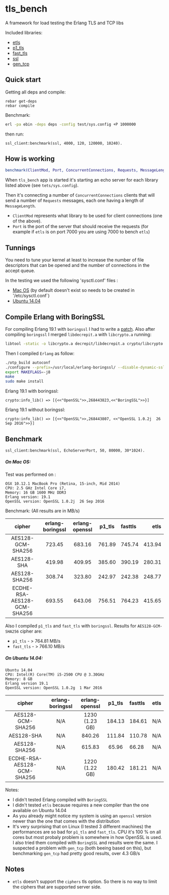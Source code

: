 tls_bench
================

A framework for load testing the Erlang TLS and TCP libs

Included libraries:

- [etls][1]
- [p1_tls][2]
- [fast_tls][3]
- [ssl][4]
- [gen_tcp][5]

Quick start
-----------

Getting all deps and compile:

```
rebar get-deps
rebar compile
```

Benchmark:

```bash
erl -pa ebin -deps deps -config test/sys.config +P 1000000
```

then run:

```
ssl_client:benchmark(ssl, 4000, 120, 120000, 10240).
```

How is working
-----------

```erlang 
benchmark(ClientMod, Port, ConcurrentConnections, Requests, MessageLength)
```

When `tls_bench` app is started it's starting an echo server for each library listed above (see `tets/sys.config`).

Then it's connecting a number of `ConcurrentConnections` clients that will send a number of `Requests` messages, each one 
having a length of `MessageLength`.

- `ClientMod` represents what library to be used for client connections (one of the above).
- `Port` is the port of the server that should receive the requests (for example if `etls` is on port 7000 you are using 7000 to bench 
 `etls`)

Tunnings
----------- 

You need to tune your kernel at least to increase the number of file descriptors that can be opened and the number of  connections in the accept queue.

In the testing we used the following 'sysctl.conf' files : 

- [Mac OS][6]  (by default doesn't exist so needs to be created in '/etc/sysctl.conf`)
- [Ubuntu 14.04][7]

Compile Erlang with BoringSSL
----------------------------

For compiling Erlang 19.1 with `boringssl` I had to write a [patch][8]. Also after compiling `boringssl` I merged `libdecrepit.a` with `libcrypto.a` running:

```sh
libtool -static -o libcrypto.a decrepit/libdecrepit.a crypto/libcrypto.a
```

Then I compiled `Erlang` as follow:

```sh
./otp_build autoconf
./configure --prefix=/usr/local/erlang-boringssl/ --disable-dynamic-ssl-lib --with-ssl={path_to_boring_ssl}
export MAKEFLAGS=-j8
make
sudo make install
```

Erlang 19.1 with boringssl:

```
crypto:info_lib() => [{<<"OpenSSL">>,268443823,<<"BoringSSL">>}]
```

Erlang 19.1 without boringssl:

```
crypto:info_lib() => [{<<"OpenSSL">>,268443807, <<"OpenSSL 1.0.2j  26 Sep 2016">>}]
```

Benchmark
-----------

```
ssl_client:benchmark(ssl, EchoServerPort, 50, 80000, 30*1024).
```

##### On Mac OS:

Test was performed on :

```
OSX 10.12.1 MacBook Pro (Retina, 15-inch, Mid 2014) 
CPU: 2.5 GHz Intel Core i7, 
Memory: 16 GB 1600 MHz DDR3
Erlang version: 19.1
OpenSSL version: OpenSSL 1.0.2j  26 Sep 2016
```

Benchmark: (All results are in MB/s)


| cipher                    | erlang-boringssl | erlang-openssl  | p1_tls         | fasttls        |      etls     |
|:-------------------------:|:----------------:|:---------------:|:--------------:|:---------------|--------------:|
|AES128-GCM-SHA256          | 723.45           | 683.16          | 761.89         | 745.74         | 413.94        |																	
|AES128-SHA					| 419.98	       | 409.95          | 385.60         |	390.19         | 280.31        |
|AES128-SHA256				| 308.74           | 323.80          | 242.97	      | 242.38	       | 248.77        |
|ECDHE-RSA-AES128-GCM-SHA256| 693.55           | 643.06          | 756.51         |	764.23         | 415.65        |

Also I compiled `p1_tls` and `fast_tls` with `boringssl`. Results for `AES128-GCM-SHA256` cipher are:

- `p1_tls` - > 764.81 MB/s
- `fast_tls` - > 766.10 MB/s

##### On Ubuntu 14.04:

```
Ubuntu 14.04
CPU: Intel(R) Core(TM) i5-2500 CPU @ 3.30GHz
Memory: 8 GB
Erlang version 19.1
OpenSSL version: OpenSSL 1.0.2g  1 Mar 2016
```

| cipher                    | erlang-boringssl | erlang-openssl  | p1_tls         | fasttls        |      etls     |
|:-------------------------:|:----------------:|:---------------:|:--------------:|:---------------|--------------:|
|AES128-GCM-SHA256          | N/A              | 1230 (1.23 GB)  | 184.13         | 184.61         | N/A           |																	
|AES128-SHA					| N/A	           | 840.26          | 111.84         |	110.78         | N/A           |
|AES128-SHA256				| N/A              | 615.83          | 65.96	      | 66.28	       | N/A           |
|ECDHE-RSA-AES128-GCM-SHA256| N/A              | 1220 (1.22 GB)  | 180.42         |	181.21         | N/A           |

Notes:

- I didn't tested Erlang compiled with `BoringSSL`
- I didn't tested `etls` because requires a new compiler than the one available on Ubuntu 14.04
- As you already might notice my system is using an `openssl` version newer than the one that comes with the distribution
- It's very surprising that on Linux (I tested 3 different machines) the performances are so bad for `p1_tls` and
`fast_tls`. CPU it's 100 % on all cores but most probaly problem is somewhere in how OpenSSL is used. I also tried them compiled with `BoringSSL` and results were the same. 
I suspected a problem with `gen_tcp` (both beeing based on this), but benchmarking `gen_tcp` had pretty good results, over 4.3 GB/s

Notes
----------- 
 
- `etls` doesn't support the `ciphers` tls option. So there is no way to limit the ciphers that are supported server side.

[1]:https://github.com/kzemek/etls
[2]:https://github.com/processone/tls
[3]:https://github.com/processone/fast_tls/
[4]:http://erlang.org/doc/man/ssl.html
[5]:http://erlang.org/doc/man/gen_server.html
[6]:https://raw.githubusercontent.com/silviucpp/tls_bench/master/test/osx_sysctl.conf
[7]:https://raw.githubusercontent.com/silviucpp/tls_bench/master/test/ubuntu_sysctl.conf
[8]:https://github.com/silviucpp/tls_bench/blob/master/test/boringssl.patch
